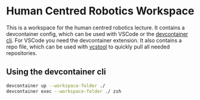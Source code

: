 # Human Centred Robotics Workspace

This is a workspace for the human centred robotics lecture. It contains a devcontainer config, which
can be used with VSCode or the [devcontainer cli](https://github.com/devcontainers/cli). For VSCode
you need the devcontainer extension. It also contains a repo file, which can be used with
[vcstool](https://github.com/dirk-thomas/vcstool) to quickly pull all needed repositories.

## Using the devcontainer cli

```bash
devcontainer up --workspace-folder ./
devcontainer exec --workspace-folder ./ zsh
```
